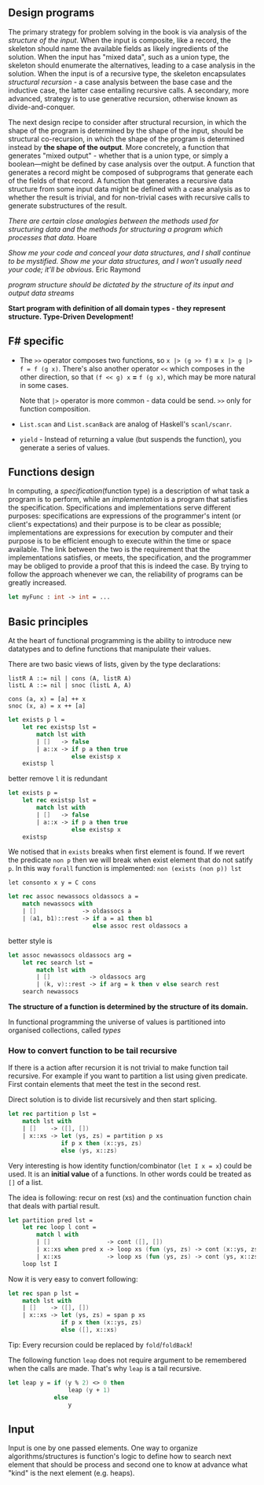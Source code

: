 ## Design programs

  The primary strategy for problem solving in the book is via analysis of the
_structure of the input_. When the input is composite, like a record, the
skeleton should name the available fields as likely ingredients of the solution.
When the input has "mixed data", such as a union type, the skeleton should
enumerate the alternatives, leading to a case analysis in the solution. When the
input is of a recursive type, the skeleton encapsulates _structural recursion_ -
a case analysis between the base case and the inductive case, the latter case
entailing recursive calls. A secondary, more advanced, strategy is to use
generative recursion, otherwise known as divide-and-conquer.

  The next design recipe to consider after structural recursion, in which the
shape of the program is determined by the shape of the input, should be
structural co-recursion, in which the shape of the program is determined instead
by **the shape of the output**.
  More concretely, a function that generates "mixed output" - whether that is a
union type, or simply a boolean—might be defined by case analysis over the
output. A function that generates a record might be composed of subprograms that
generate each of the fields of that record. A function that generates a
recursive data structure from some input data might be defined with a case
analysis as to whether the result is trivial, and for non-trivial cases with
recursive calls to generate substructures of the result.

_There are certain close analogies between the methods used for structuring data
and the methods for structuring a program which processes that data._ Hoare

_Show me your code and conceal your data structures, and I shall continue to be
mystified. Show me your data structures, and I won’t usually need your code;
it’ll be obvious._ Eric Raymond

_program structure should be dictated by the structure of its input and output data streams_

**Start program with definition of all domain types - they represent structure. Type-Driven Development!**

## F# specific

- The `>>` operator composes two functions, so `x |> (g >> f)` **=** `x |> g |> f = f (g x)`.
  There's also another operator `<<` which composes in the other direction, so that
  `(f << g) x` **=** `f (g x)`, which may be more natural in some cases.

  Note that `|>` operator is more common - data could be send. `>>` only for function composition.

- `List.scan` and `List.scanBack` are analog of Haskell's `scanl/scanr`.

- `yield` - Instead of returning a value (but suspends the function), you generate a series of values.

## Functions design

In computing, a _specification_(function type) is a description of what task a
program is to perform, while an _implementation_ is a program that satisfies the
specification. Specifications and implementations serve different purposes:
specifications are expressions of the programmer's intent (or client's
expectations) and their purpose is to be clear as possible; implementations are
expressions for execution by computer and their purpose is to be efficient
enough to execute within the time or space available. The link between the two
is the requirement that the implementations satisfies, or meets, the
specification, and the programmer may be obliged to provide a proof that this is
indeed the case. By trying to follow the approach whenever we can, the
reliability of programs can be greatly increased.

```fsharp
let myFunc : int -> int = ...
```

## Basic principles

At the heart of functional programming is the ability to introduce new datatypes
and to define functions that manipulate their values.

There are two basic views of lists, given by the type declarations:

```
listR A ::= nil | cons (A, listR A)
listL A ::= nil | snoc (listL A, A)

cons (a, x) = [a] ++ x
snoc (x, a) = x ++ [a]
```

```fsharp
let exists p l =
    let rec existsp lst =
        match lst with
        | []   -> false
        | a::x -> if p a then true
                  else existsp x
    existsp l
```
better remove `l` it is redundant

```fsharp
let exists p =
    let rec existsp lst =
        match lst with
        | []   -> false
        | a::x -> if p a then true
                  else existsp x
    existsp
```

We notised that in `exists` breaks when first element is found.
If we revert the predicate `non p` then we will break when exist element that do not satify `p`.
In this way `forall` function is implemented: `non (exists (non p)) lst`

`let consonto x y = C cons`

```fsharp
let rec assoc newassocs oldassocs a =
    match newassocs with
    | []             -> oldassocs a
    | (a1, b1)::rest -> if a = a1 then b1
                        else assoc rest oldassocs a
```
better style is

```fsharp
let assoc newassocs oldassocs arg =
    let rec search lst =
        match lst with
        | []           -> oldassocs arg
        | (k, v)::rest -> if arg = k then v else search rest
    search newassocs
```

**The structure of a function is determined by the structure of its domain.**

In functional programming the universe of values is partitioned into
organised collections, called _types_

### How to convert function to be tail recursive

If there is a action after recursion it is not trivial to make function tail
recursive. For example if you want to partition a list using given predicate.
First contain elements that meet the test in the second rest.

Direct solution is to divide list recursively and then start splicing.

```fsharp
let rec partition p lst =
    match lst with
    | []    -> ([], [])
    | x::xs -> let (ys, zs) = partition p xs
               if p x then (x::ys, zs)
               else (ys, x::zs)
```

Very interesting is how identity function/combinator (`let I x = x`) could be
used. It is an **initial value** of a functions. In other words could be treated
as `[]` of a list.

The idea is following: recur on rest (xs) and the continuation function chain that deals with
partial result.

```fsharp
let partition pred lst =
    let rec loop l cont =
        match l with
        | []                -> cont ([], [])
        | x::xs when pred x -> loop xs (fun (ys, zs) -> cont (x::ys, zs))
        | x::xs             -> loop xs (fun (ys, zs) -> cont (ys, x::zs))
    loop lst I
```

Now it is very easy to convert following:

```fsharp
let rec span p lst =
    match lst with
    | []    -> ([], [])
    | x::xs -> let (ys, zs) = span p xs
               if p x then (x::ys, zs)
               else ([], x::xs)
```

Tip: Every recursion could be replaced by `fold`/`foldBack`!

The following function `leap` does not require argument to be remembered
when the calls are made. That's why `leap` is a tail recursive.
```fsharp
let leap y = if (y % 2) <> 0 then
                 leap (y + 1)
             else
                 y
```

## Input

Input is one by one passed elements. One way to organize algorithms/structures is
function's logic to define how to search next element that should be process and
second one to know at advance what "kind" is the next element (e.g. heaps).
